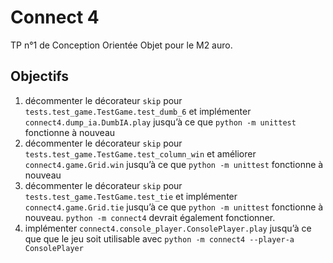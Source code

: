# Connect 4

TP n°1 de Conception Orientée Objet pour le M2 auro.

## Objectifs

1. décommenter le décorateur `skip` pour `tests.test_game.TestGame.test_dumb_6` et implémenter
   `connect4.dump_ia.DumbIA.play` jusqu’à ce que `python -m unittest` fonctionne à nouveau
2. décommenter le décorateur `skip` pour `tests.test_game.TestGame.test_column_win` et améliorer
   `connect4.game.Grid.win` jusqu’à ce que `python -m unittest` fonctionne à nouveau
3. décommenter le décorateur `skip` pour `tests.test_game.TestGame.test_tie` et implémenter
   `connect4.game.Grid.tie` jusqu’à ce que `python -m unittest` fonctionne à nouveau. `python -m connect4` devrait
   également fonctionner.
4. implémenter `connect4.console_player.ConsolePlayer.play` jusqu’à ce que que le jeu soit utilisable avec
   `python -m connect4 --player-a ConsolePlayer`
